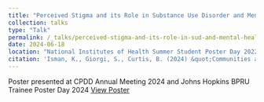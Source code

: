 ```yaml
---
title: "Perceived Stigma and its Role in Substance Use Disorder and Mental Health Outcomes"
collection: talks
type: "Talk"
permalink: /_talks/perceived-stigma-and-its-role-in-sud-and-mental-health.md
date: 2024-06-18
location: "National Institutes of Health Summer Student Poster Day 2022, Bethesda, Maryland"
citation: 'Isman, K., Giorgi, S., Curtis, B. (2024) &quot;Communities at the Crossroads: Exploring Cultural Variations in Opioid Epidemic Outcomes&quot;'
---
```


Poster presented at CPDD Annual Meeting 2024 and Johns Hopkins BPRU Trainee Poster Day 2024
[View Poster](../files/cpdd.pdf)
